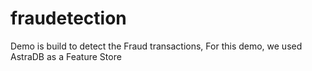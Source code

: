 # fraudetection
Demo is build to detect the Fraud transactions, For this demo, we used AstraDB as a Feature Store
